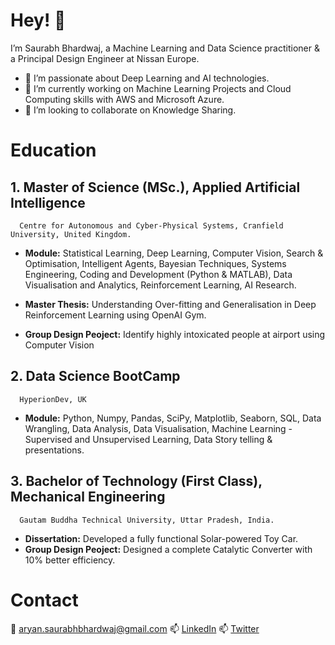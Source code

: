 # Hey! 👋
I’m Saurabh Bhardwaj, a Machine Learning and Data Science practitioner & a Principal Design Engineer at Nissan Europe.

- 👀 I’m passionate about Deep Learning and AI technologies.
- 🌱 I’m currently working on Machine Learning Projects and Cloud Computing skills with AWS and Microsoft Azure.
- 💞️ I’m looking to collaborate on Knowledge Sharing.

# Education 
## 1. Master of Science (MSc.), Applied Artificial Intelligence
      Centre for Autonomous and Cyber-Physical Systems, Cranfield University, United Kingdom.

- **Module:** Statistical Learning, Deep Learning, Computer Vision, Search & Optimisation, Intelligent Agents, Bayesian Techniques, Systems Engineering,
          Coding and Development (Python & MATLAB), Data Visualisation and Analytics, Reinforcement Learning, AI Research. 

- **Master Thesis:** Understanding Over-fitting and Generalisation in Deep Reinforcement Learning using OpenAI Gym.
- **Group Design Peoject:** Identify highly intoxicated people at airport using Computer Vision

## 2. Data Science BootCamp
      HyperionDev, UK

- **Module:** Python, Numpy, Pandas, SciPy, Matplotlib, Seaborn, SQL, Data Wrangling, Data Analysis, Data Visualisation, Machine Learning - Supervised and Unsupervised Learning, Data Story telling & presentations. 

## 3. Bachelor of Technology (First Class), Mechanical Engineering
      Gautam Buddha Technical University, Uttar Pradesh, India.

- **Dissertation:** Developed a fully functional Solar-powered Toy Car.
- **Group Design Peoject:** Designed a complete Catalytic Converter with 10% better efficiency.

# Contact
:e-mail: aryan.saurabhbhardwaj@gmail.com
📫 [LinkedIn](https://www.linkedin.com/in/saurabhbhardwajofficial/)
📫 [Twitter](https://twitter.com/saurabh_bhar)



<!---
Bhardwaj-Saurabh/Bhardwaj-Saurabh is a ✨ special ✨ repository because its `README.md` (this file) appears on your GitHub profile.
You can click the Preview link to take a look at your changes.
--->

